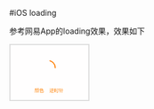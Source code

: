 #iOS loading

参考网易App的loading效果，效果如下

<img src="./loading.gif" style="width:140px;border:2px solid #ddd" />
